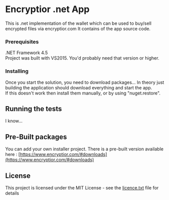 # Encryptior .net App

This is .net implementation of the wallet which can be used to buy/sell encrypted files via encryptior.com
It contains of the app source code.

### Prerequisites

.NET Framework 4.5  
Project was built with VS2015. You'd probably need that version or higher.


### Installing

Once you start the solution, you need to download packages... In theory just building the application should download everything and start the app.  
If this doesn't work then install them manually, or by using "nuget.restore".

## Running the tests

I know...

## Pre-Built packages

You can add your own installer project. There is a pre-built version available here : [https://www.encryptior.com/#downloads](https://www.encryptior.com/#downloads)

## License

This project is licensed under the MIT License - see the [licence.txt](licence.txt) file for details

